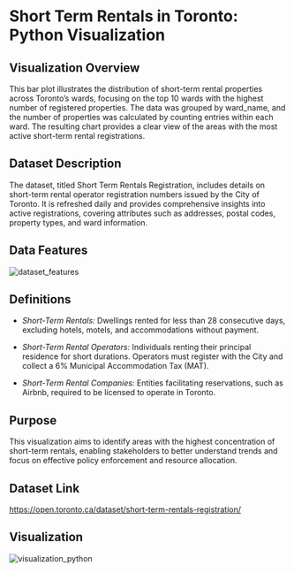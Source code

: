 # Short Term Rentals in Toronto: Python Visualization

## Visualization Overview

This bar plot illustrates the distribution of short-term rental properties across Toronto’s wards, focusing on the top 10 wards with the highest number of registered properties. The data was grouped by ward_name, and the number of properties was calculated by counting entries within each ward. The resulting chart provides a clear view of the areas with the most active short-term rental registrations.

## Dataset Description

The dataset, titled Short Term Rentals Registration, includes details on short-term rental operator registration numbers issued by the City of Toronto. It is refreshed daily and provides comprehensive insights into active registrations, covering attributes such as addresses, postal codes, property types, and ward information.

## Data Features

![dataset_features](/images/dataset_features.PNG)

## Definitions

* *Short-Term Rentals:* Dwellings rented for less than 28 consecutive days, excluding hotels, motels, and accommodations without payment.

* *Short-Term Rental Operators:* Individuals renting their principal residence for short durations. Operators must register with the City and collect a 6% Municipal Accommodation Tax (MAT).

* *Short-Term Rental Companies:* Entities facilitating reservations, such as Airbnb, required to be licensed to operate in Toronto.

## Purpose

This visualization aims to identify areas with the highest concentration of short-term rentals, enabling stakeholders to better understand trends and focus on effective policy enforcement and resource allocation.

## Dataset Link

https://open.toronto.ca/dataset/short-term-rentals-registration/

## Visualization

![visualization_python](/images/vis_python.PNG)
